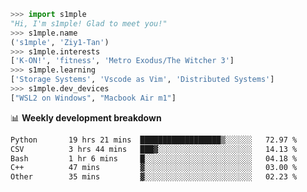 ```python
>>> import s1mple
"Hi, I'm s1mple! Glad to meet you!"
>>> s1mple.name
('s1mple', 'Ziy1-Tan')
>>> s1mple.interests
['K-ON!', 'fitness', 'Metro Exodus/The Witcher 3']
>>> s1mple.learning
['Storage Systems', 'Vscode as Vim', 'Distributed Systems']
>>> s1mple.dev_devices
["WSL2 on Windows", "Macbook Air m1"]
```
📊 **Weekly development breakdown**
<!--START_SECTION:waka-->

```txt
Python       19 hrs 21 mins  ██████████████████▒░░░░░░   72.97 %
CSV          3 hrs 44 mins   ███▓░░░░░░░░░░░░░░░░░░░░░   14.13 %
Bash         1 hr 6 mins     █░░░░░░░░░░░░░░░░░░░░░░░░   04.18 %
C++          47 mins         ▓░░░░░░░░░░░░░░░░░░░░░░░░   03.00 %
Other        35 mins         ▓░░░░░░░░░░░░░░░░░░░░░░░░   02.23 %
```

<!--END_SECTION:waka-->
